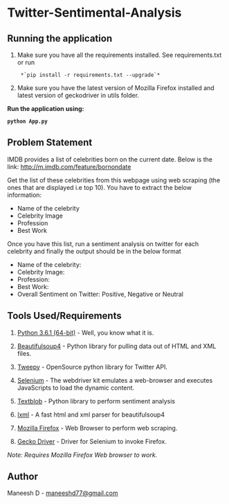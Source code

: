 # **Twitter-Sentimental-Analysis**

## Running the application

1. Make sure you have all the requirements installed. See requirements.txt or run

        *`pip install -r requirements.txt --upgrade`*

2. Make sure you have the latest version of Mozilla Firefox installed and latest version of geckodriver in utils folder.

**Run the application using:**
  
  **`python App.py`**

## Problem Statement

IMDB provides a list of celebrities born on the current date. Below is the link: http://m.imdb.com/feature/bornondate

Get the list of these celebrities from this webpage using web scraping (the ones that are displayed i.e top 10). You have to extract the below information:

* Name of the celebrity
* Celebrity Image
* Profession
* Best Work

Once you have this list, run a sentiment analysis on twitter for each celebrity and finally the output should be in the below format

* Name of the celebrity:
* Celebrity Image:
* Profession:
* Best Work:
* Overall Sentiment on Twitter: Positive, Negative or Neutral

## Tools Used/Requirements

1. [Python 3.6.1 (64-bit)](https://www.python.org/downloads/) - Well, you know what it is.

2. [Beautifulsoup4](https://www.crummy.com/software/BeautifulSoup/) - Python library for pulling data out of HTML and XML files.

3. [Tweepy](http://www.tweepy.org/) - OpenSource python library for Twitter API.

4. [Selenium](https://pypi.python.org/pypi/selenium) - The webdriver kit emulates a web-browser and executes JavaScripts to load the dynamic content.

5. [Textblob](https://textblob.readthedocs.io/en/dev/) - Python library to perform sentiment analysis

6. [lxml](http://lxml.de/) - A fast html and xml parser for beautifulsoup4

7. [Mozilla Firefox](https://www.mozilla.org/en-US/firefox/new/) - Web Browser to perform web scraping.

8. [Gecko Driver](https://github.com/mozilla/geckodriver/releases) - Driver for Selenium to invoke Firefox. 

*Note: Requires Mozilla Firefox Web browser to work.*

## Author
Maneesh D - maneeshd77@gmail.com
